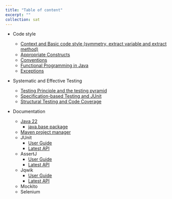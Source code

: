 ```yaml
---
title: "Table of content"
excerpt: ""
collection: sat
---
```


- Code style
    - [Context and Basic code style (symmetry, extract variable and extract method)](https://georgianahaldeman.github.io/sat/sat-1/)
    - [Appropriate Constructs](https://georgianahaldeman.github.io/sat/sat-2/)
    - [Conventions](https://georgianahaldeman.github.io/sat/sat-3/)
    - [Functional Programming in Java](https://georgianahaldeman.github.io/sat/sat-4/)
    - [Exceptions](https://georgianahaldeman.github.io/sat/sat-5/)

- Systematic and Effective Testing
    - [Testing Principle and the testing pyramid](https://georgianahaldeman.github.io/sat/sat-6/)
    - [Specification-based Testing and JUnit](https://georgianahaldeman.github.io/sat/sat-7/)
    - [Structural Testing and Code Coverage](https://georgianahaldeman.github.io/sat/sat-8/)



- Documentation
    - [Java 22](https://weblab.tudelft.nl/docs/java/22/api/index.html)
        - [java.base package](https://weblab.tudelft.nl/docs/java/22/api/java.base/module-summary.html)
    - [Maven project manager](https://maven.apache.org/index.html)
    - JUnit
        - [User Guide](https://weblab.tudelft.nl/docs/junit5/5.7.0/user-guide/)
        - [Latest API](https://weblab.tudelft.nl/docs/junit5/5.7.0/api/)
    - AssertJ
        - [User Guide](https://weblab.tudelft.nl/docs/assertj/user-guide/)
        - [Latest API](https://weblab.tudelft.nl/docs/assertj/assertj-core/3.23.1/)
    - Jqwik
        - [User Guide](https://weblab.tudelft.nl/docs/jqwik/1.7.0/user-guide.html)
        - [Latest API](https://weblab.tudelft.nl/docs/jqwik/1.7.0/javadoc/index.html)
    - Mockito
    - Selenium 
